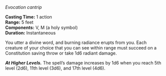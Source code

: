 _Evocation cantrip_

**Casting Time:** 1 action  
**Range:** 5 feet  
**Components:** V, M (a holy symbol)  
**Duration:** Instantaneous

You utter a divine word, and burning radiance erupts from you. Each creature of your choice that you can see within range must succeed on a Constitution saving throw or take 1d6 radiant damage.

**_At Higher Levels._** The spell’s damage increases by 1d6 when you reach 5th level (2d6), 11th level (3d6), and 17th level (4d6).